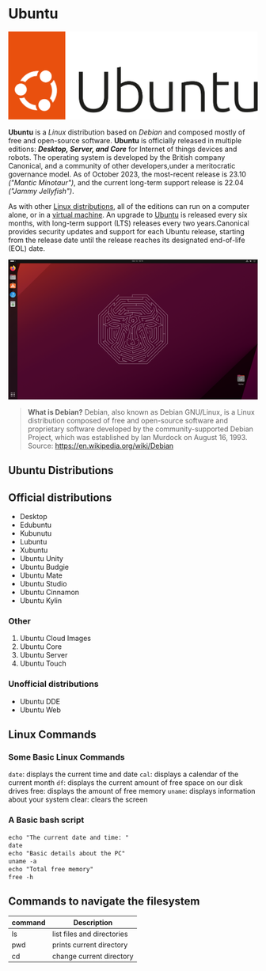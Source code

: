 # Ubuntu

![logo](UbuntuLogo.svg)

**Ubuntu** is a *Linux* distribution based on *Debian* and composed mostly of free and open-source software. **Ubuntu** is officially released in multiple editions: ***Desktop, Server, and Core*** for Internet of things devices and robots. The operating system is developed by the British company Canonical, and a community of other developers,under a meritocratic governance model. As of October 2023, the most-recent release is 23.10 *("Mantic Minotaur")*, and the current long-term support release is 22.04  *("Jammy Jellyfish")*.

As with other [Linux distributions](https://en.wikipedia.org/wiki/Linux_distribution), all of the editions can run on a computer alone, or in a [virtual machine](https://en.wikipedia.org/wiki/Virtual_machine). An upgrade to [Ubuntu](https://ubuntu.com) is released every six months, with long-term support (LTS) releases every two years.Canonical provides security updates and support for each Ubuntu release, starting from the release date until the release reaches its designated end-of-life (EOL) date.

![desktop](UbuntuDesktop.png)

>  **What is Debian?** Debian, also known as Debian GNU/Linux, is a Linux distribution composed of free and open-source  software and proprietary software developed by the community-supported Debian Project, which was established  by Ian Murdock on August 16, 1993. 
> Source: https://en.wikipedia.org/wiki/Debian

## Ubuntu Distributions   
## Official distributions
* Desktop
* Edubuntu
* Kubunutu
* Lubuntu
* Xubuntu
* Ubuntu Unity
* Ubuntu Budgie
* Ubuntu Mate
* Ubuntu Studio
* Ubuntu Cinnamon
* Ubuntu Kylin

### Other
1. Ubuntu Cloud Images
2. Ubuntu Core
3. Ubuntu Server
4. Ubuntu Touch

### Unofficial distributions
* Ubuntu DDE
* Ubuntu Web

## Linux Commands
### Some Basic Linux Commands
`date`: displays the current time and date
`cal`: displays a calendar of the current month
`df`: displays the current amount of free space on our disk drives
free: displays the amount of free memory
`uname`: displays information about your system
clear: clears the screen

### A Basic bash script

```### !/bin/bash
echo "The current date and time: "
date
echo "Basic details about the PC"
uname -a
echo "Total free memory"
free -h
```

## Commands to navigate the filesystem


| command | Description                |
| ------- | -------------------------- |
| ls      | list files and directories |
| pwd     | prints current directory   |
| cd      | change current directory   |
 